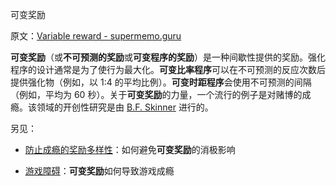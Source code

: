 可变奖励

原文：[Variable reward - supermemo.guru](https://supermemo.guru/wiki/Variable_reward)

**可变奖励**（或**不可预测的奖励**或**可变程序的奖励**）是一种间歇性提供的奖励。强化程序的设计通常是为了使行为最大化。**可变比率程序**可以在不可预测的反应次数后提供强化物（例如，以 1:4 的平均比例）。**可变时距程序**会使用不可预测的间隔（例如，平均为 60 秒）。关于**可变奖励**的力量，一个流行的例子是对赌博的成瘾。该领域的开创性研究是由 [B.F. Skinner](https://en.wikipedia.org/wiki/B._F._Skinner) 进行的。

另见：

- [防止成瘾的奖励多样性](https://supermemo.guru/wiki/Reward_diversity_in_preventing_addictions)：如何避免**可变奖励**的消极影响

- [游戏障碍](https://supermemo.guru/wiki/Gaming_disorder)：**可变奖励**如何导致游戏成瘾